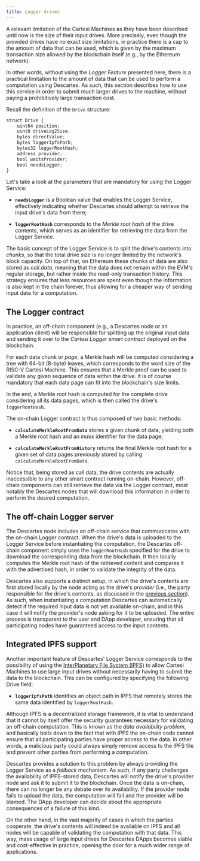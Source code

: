 ```yaml
---
title: Logger drives
---
```


A relevant limitation of the Cartesi Machines as they have been described until now is the size of their input drives.
More precisely, even though the provided drives have no exact size limitations, in practice there is a cap to the amount of data that can be used, which is given by the maximum transaction size allowed by the blockchain itself (e.g., by the Ethereum network).

In other words, without using the *Logger Feature* presented here, there is a practical limitation to the amount of data that can be used to perform a computation using Descartes. As such, this section describes how to use this service in order to submit much larger drives to the machine, without paying a prohibitively large transaction cost.

Recall the definition of the `Drive` structure:

```javascript
struct Drive {
    uint64 position;
    uint8 driveLog2Size;
    bytes directValue;
    bytes loggerIpfsPath;
    bytes32 loggerRootHash;
    address provider;
    bool waitsProvider;
    bool needsLogger;
}
```

Let's take a look at the parameters that are mandatory for using the Logger Service:

- **`needsLogger`** is a Boolean value that enables the Logger Service, effectively indicating whether Descartes should attempt to retrieve the input drive's data from there;

- **`loggerRootHash`** corresponds to the *Merkle root hash* of the drive contents, which serves as an identifier for retrieving the data from the Logger Service.

The basic concept of the Logger Service is to split the drive's contents into *chunks*, so that the total drive size is no longer limited by the network's block capacity. On top of that, on Ethereum these chunks of data are also stored as *call data*, meaning that the data does not remain within the EVM's regular storage, but rather inside the read-only transaction history. This strategy ensures that less resources are spent even though the information is also kept in the chain forever, thus allowing for a cheaper way of sending input data for a computation.

## The Logger contract

In practice, an off-chain component (e.g., a Descartes node or an application client) will be responsible for splitting up the original input data and sending it over to the *Cartesi Logger smart contract* deployed on the blockchain.

For each data chunk or *page*, a Merkle hash will be computed considering a tree with 64-bit (8-byte) leaves, which corresponds to the word size of the RISC-V Cartesi Machine. This ensures that a Merkle proof can be used to validate any given sequence of data within the drive. It is of course mandatory that each data page can fit into the blockchain's size limits.

In the end, a Merkle root hash is computed for the complete drive considering all its data pages, which is then called the drive's `loggerRootHash`.

The on-chain Logger contract is thus composed of two basic methods:

- **`calculateMerkleRootFromData`** stores a given chunk of data, yielding both a Merkle root hash and an *index* identifier for the data page;

- **`calculateMerkleRootFromHistory`** returns the final Merkle root hash for a given set of data pages previously stored by calling `calculateMerkleRootFromData`.

Notice that, being stored as call data, the drive contents are actually inaccessible to any other smart contract running on-chain. However, off-chain components can still retrieve the data via the Logger contract, most notably the Descartes nodes that will download this information in order to perform the desired computation.

## The off-chain Logger server

The Descartes node includes an off-chain service that communicates with the on-chain Logger contract. When the drive's data is uploaded to the Logger Service before instantiating the computation, the Descartes off-chain component simply uses the `loggerRootHash` specified for the drive to download the corresponding data from the blockchain. It then locally computes the Merkle root hash of the retrieved content and compares it with the advertised hash, in order to validate the integrity of the data.

Descartes also supports a distinct setup, in which the drive's contents are first stored locally by the node acting as the drive's *provider* (i.e., the party responsible for the drive's contents, as discussed in the [previous section](../descartes/provider)). As such, when instantiating a computation Descartes can automatically detect if the required input data is not yet available on-chain, and in this case it will notify the provider's node asking for it to be uploaded. The entire process is transparent to the user and DApp developer, ensuring that all participating nodes have guaranteed access to the input contents.

## Integrated IPFS support

Another important feature of Descartes' Logger Service corresponds to the possibility of using the [InterPlanetary File System (IPFS)](https://ipfs.io/) to allow Cartesi Machines to use large input drives without necessarily having to submit the data to the blockchain. This can be configured by specifying the following Drive field:

- **`loggerIpfsPath`** identifies an object path in IPFS that remotely stores the same data identified by `loggerRootHash`.

Although IPFS is a decentralized storage framework, it is vital to understand that it cannot by itself offer the security guarantees necessary for validating an off-chain computation. This is known as the *data availability problem*, and basically boils down to the fact that with IPFS the on-chain code cannot ensure that all participating parties have proper access to the data. In other words, a malicious party could always simply remove access to the IPFS file and prevent other parties from performing a computation.

Descartes provides a solution to this problem by always providing the Logger Service as a *fallback* mechanism. As such, if any party challenges the availability of IPFS-stored data, Descartes will notify the drive's provider node and ask it to submit it to the blockchain. Once the data is on-chain, there can no longer be any debate over its availability. If the provider node fails to upload the data, the computation will fail and the provider will be blamed. The DApp developer can decide about the appropriate consequences of a failure of this kind.

On the other hand, in the vast majority of cases in which the parties cooperate, the drive's contents will indeed be available on IPFS and all nodes will be capable of validating the computation with that data. This way, mass usage of large input drives for Descartes DApps becomes viable and cost-effective in practice, opening the door for a much wider range of applications.
